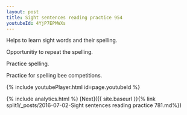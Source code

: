 ```yaml
---
layout: post
title: Sight sentences reading practice 954
youtubeId: 4YjP7EPMWXs
---
```

 
 
Helps to learn sight words and their spelling.

Opportunitiy to repeat the spelling. 

Practice spelling. 
 
Practice for spelling bee competitions. 
 
{% include youtubePlayer.html id=page.youtubeId %}
 
 
{% include analytics.html %} 
[Next]({{ site.baseurl }}{% link  split1/_posts/2016-07-02-Sight sentences reading practice 781.md%})
 
